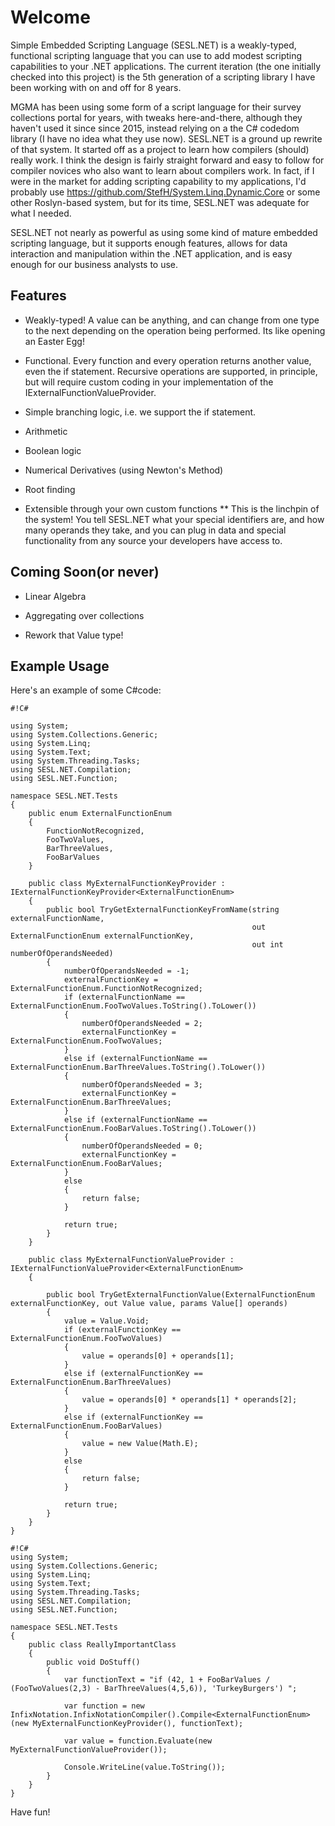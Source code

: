 # Welcome

Simple Embedded Scripting Language (SESL.NET) is a weakly-typed, functional scripting language that you can use to add modest scripting capabilities to your .NET applications.  The current iteration (the one initially checked into this project) is the 5th generation of a scripting library I have been working with on and off for 8 years.

MGMA has been using some form of a script language for their survey collections portal for years, with tweaks here-and-there, although they haven't used it since since 2015, instead relying on a the C# codedom library (I have no idea what they use now).  SESL.NET is a ground up rewrite of that system.  It started off as a project to learn how compilers (should) really work.  I think the design is fairly straight forward and easy to follow for compiler novices who also want to learn about compilers work.  In fact, if I were in the market for adding scripting capability to my applications, I'd probably use https://github.com/StefH/System.Linq.Dynamic.Core or some other Roslyn-based system, but for its time, SESL.NET was adequate for what I needed.

SESL.NET not nearly as powerful as using some kind of mature embedded scripting language, but it supports enough features, allows for data interaction and manipulation within the .NET application, and is easy enough for our business analysts to use.

## Features

* Weakly-typed!  A value can be anything, and can change from one type to the next depending on the operation being performed.  Its like opening an Easter Egg!

* Functional.  Every function and every operation returns another value, even the if statement.  Recursive operations are supported, in principle, but will require custom coding in your implementation of the IExternalFunctionValueProvider.

* Simple branching logic, i.e. we support the if statement.

* Arithmetic

* Boolean logic

* Numerical Derivatives (using Newton's Method)

* Root finding

* Extensible through your own custom functions
** This is the linchpin of the system!  You tell SESL.NET what your special identifiers are, and how many operands they take, and you can plug in data and special functionality from any source your developers have access to.

## Coming Soon(or never)

* Linear Algebra

* Aggregating over collections

* Rework that Value type!

## Example Usage

Here's an example of some C#code:

```
#!C#

using System;
using System.Collections.Generic;
using System.Linq;
using System.Text;
using System.Threading.Tasks;
using SESL.NET.Compilation;
using SESL.NET.Function;

namespace SESL.NET.Tests
{
	public enum ExternalFunctionEnum
	{
		FunctionNotRecognized,
		FooTwoValues,
		BarThreeValues,
		FooBarValues
	}

	public class MyExternalFunctionKeyProvider : IExternalFunctionKeyProvider<ExternalFunctionEnum>
	{
		public bool TryGetExternalFunctionKeyFromName(string externalFunctionName,
													  out ExternalFunctionEnum externalFunctionKey,
													  out int numberOfOperandsNeeded)
		{
			numberOfOperandsNeeded = -1;
			externalFunctionKey = ExternalFunctionEnum.FunctionNotRecognized;
			if (externalFunctionName == ExternalFunctionEnum.FooTwoValues.ToString().ToLower())
			{
				numberOfOperandsNeeded = 2;
				externalFunctionKey = ExternalFunctionEnum.FooTwoValues;
			}
			else if (externalFunctionName == ExternalFunctionEnum.BarThreeValues.ToString().ToLower())
			{
				numberOfOperandsNeeded = 3;
				externalFunctionKey = ExternalFunctionEnum.BarThreeValues;
			}
			else if (externalFunctionName == ExternalFunctionEnum.FooBarValues.ToString().ToLower())
			{
				numberOfOperandsNeeded = 0;
				externalFunctionKey = ExternalFunctionEnum.FooBarValues;
			}
			else
			{
				return false;
			}

			return true;
		}
	}

	public class MyExternalFunctionValueProvider : IExternalFunctionValueProvider<ExternalFunctionEnum>
	{

		public bool TryGetExternalFunctionValue(ExternalFunctionEnum externalFunctionKey, out Value value, params Value[] operands)
		{
			value = Value.Void;
			if (externalFunctionKey == ExternalFunctionEnum.FooTwoValues)
			{
				value = operands[0] + operands[1];
			}
			else if (externalFunctionKey == ExternalFunctionEnum.BarThreeValues)
			{
				value = operands[0] * operands[1] * operands[2];
			}
			else if (externalFunctionKey == ExternalFunctionEnum.FooBarValues)
			{
				value = new Value(Math.E);
			}
			else
			{
				return false;
			}

			return true;
		}
	}
}

```

```
#!C#
using System;
using System.Collections.Generic;
using System.Linq;
using System.Text;
using System.Threading.Tasks;
using SESL.NET.Compilation;
using SESL.NET.Function;

namespace SESL.NET.Tests
{
	public class ReallyImportantClass
	{
		public void DoStuff()
		{
			var functionText = "if (42, 1 + FooBarValues / (FooTwoValues(2,3) - BarThreeValues(4,5,6)), 'TurkeyBurgers') ";

			var function = new InfixNotation.InfixNotationCompiler().Compile<ExternalFunctionEnum>(new MyExternalFunctionKeyProvider(), functionText);

			var value = function.Evaluate(new MyExternalFunctionValueProvider());

			Console.WriteLine(value.ToString());
		}
	}
}

```

Have fun!
